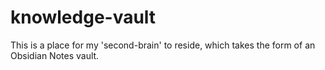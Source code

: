 # knowledge-vault
This is a place for my 'second-brain' to reside, which takes the form of an Obsidian Notes vault.

